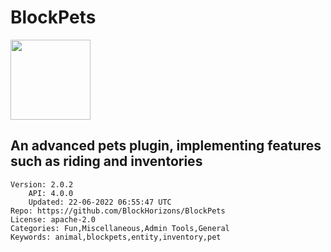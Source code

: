 # BlockPets
<img src="https://raw.githubusercontent.com/BlockHorizons/BlockPets/dd5cbac81101513ed64fbe53480481ae110c7353/resources/BlockPetsLogo.png" width="128" height="128" />

## An advanced pets plugin, implementing features such as riding and inventories
```properties
Version: 2.0.2
    API: 4.0.0
    Updated: 22-06-2022 06:55:47 UTC
Repo: https://github.com/BlockHorizons/BlockPets
License: apache-2.0
Categories: Fun,Miscellaneous,Admin Tools,General
Keywords: animal,blockpets,entity,inventory,pet
```